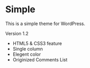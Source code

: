 Simple
===
This is a simple theme for WordPress.

Version 1.2
* HTML5 & CSS3 feature
* Single column
* Elegent color
* Originized Comments List
